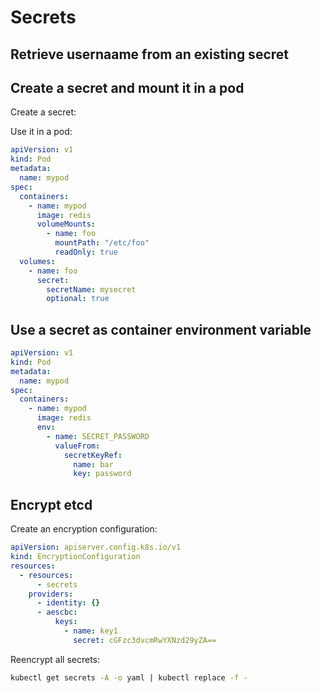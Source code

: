 # Secrets

## Retrieve usernaame from an existing secret

## Create a secret and mount it in a pod

Create a secret:

Use it in a pod:

```yaml
apiVersion: v1
kind: Pod
metadata:
  name: mypod
spec:
  containers:
    - name: mypod
      image: redis
      volumeMounts:
        - name: foo
          mountPath: "/etc/foo"
          readOnly: true
  volumes:
    - name: foo
      secret:
        secretName: mysecret
        optional: true
```

## Use a secret as container environment variable

```yaml
apiVersion: v1
kind: Pod
metadata:
  name: mypod
spec:
  containers:
    - name: mypod
      image: redis
      env:
        - name: SECRET_PASSWORD
          valueFrom:
            secretKeyRef:
              name: bar
              key: password
```

## Encrypt etcd

Create an encryption configuration:

```yaml
apiVersion: apiserver.config.k8s.io/v1
kind: EncryptionConfiguration
resources:
  - resources:
      - secrets
    providers:
      - identity: {}
      - aescbc:
          keys:
            - name: key1
              secret: cGFzc3dvcmRwYXNzd29yZA==
```

Reencrypt all secrets:

```bash
kubectl get secrets -A -o yaml | kubectl replace -f -
```
